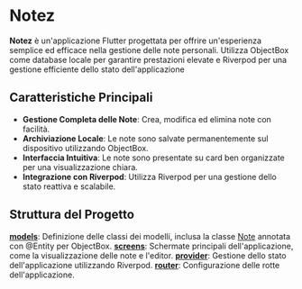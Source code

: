 # Notez

**Notez** è un'applicazione Flutter progettata per offrire un'esperienza semplice ed efficace nella gestione delle note personali. Utilizza ObjectBox come database locale per garantire prestazioni elevate e Riverpod per una gestione efficiente dello stato dell'applicazione

## Caratteristiche Principali

* **Gestione Completa delle Note**: Crea, modifica ed elimina note con facilità.
* **Archiviazione Locale**: Le note sono salvate permanentemente sul dispositivo utilizzando ObjectBox.
* **Interfaccia Intuitiva**: Le note sono presentate su card ben organizzate per una visualizzazione chiara.
* **Integrazione con Riverpod**: Utilizza Riverpod per una gestione dello stato reattiva e scalabile.

## Struttura del Progetto

[**models**](./lib/models/): Definizione delle classi dei modelli, inclusa la classe [Note](./lib/models/note.dart) annotata con @Entity per ObjectBox.
[**screens**](./lib/screens/): Schermate principali dell'applicazione, come la visualizzazione delle note e l'editor.
[**provider**](./lib/provider/): Gestione dello stato dell'applicazione utilizzando Riverpod.
[**router**](./lib/router/): Configurazione delle rotte dell'applicazione.